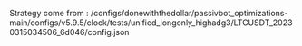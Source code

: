 Strategy come from : /configs/donewiththedollar/passivbot_optimizations-main/configs/v5.9.5/clock/tests/unified_longonly_highadg3/LTCUSDT_20230315034506_6d046/config.json